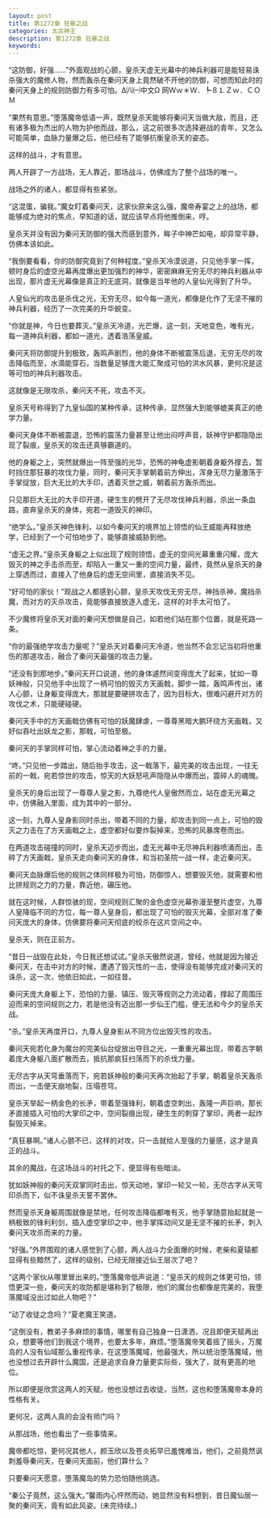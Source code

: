 ```yaml
---
layout: post
title: 第1272章 狂暴之战
categories: 太古神王
description: 第1272章 狂暴之战
keywords:
---
```


“这防御，好强……”外面观战的心颤，皇杀天虚无光幕中的神兵利器可是能轻易诛杀强大的魔修人物，然而轰杀在秦问天身上竟然破不开他的防御，可想而知此时的秦问天身上的规则防御力有多可怕。Δ㈧㈠中文Ω   网Ｗｗ＊Ｗ．┡８⒈Ｚｗ．ＣＯＭ

“果然有意思。”堕落魔帝低语一声，既然皇杀天能够将秦问天当做大敌，而且，还有诸多极为杰出的人物为护他而战，那么，这之前很多次选择避战的青年，又怎么可能简单，血脉力量爆之后，他已经有了能够抗衡皇杀天的姿态。

这样的战斗，才有意思。

两人开辟了一方战场，无人靠近，那场战斗，仿佛成为了整个战场的唯一。

战场之外的诸人，都显得有些紧张。

“这混蛋，骗我。”魔女盯着秦问天，这家伙原来这么强，魔帝寿宴之上的战场，都能够成为绝对的焦点，早知道的话，就应该早点将他推倒来，哼。

皇杀天并没有因为秦问天防御的强大而感到意外，眸子中神芒如电，却异常平静，仿佛本该如此。

“我倒要看看，你的防御究竟到了何种程度。”皇杀天冷漠说道，只见他手掌一挥，顿时身后的虚空光幕再度爆出更加强烈的神华，密密麻麻无穷无尽的神兵利器从中出现，那片虚无光幕像是真正的无底洞，就像是当年他的人皇仙光得到了升华。

人皇仙光的攻击是杀伐之光，无穷无尽，如今每一道光，都像是化作了无坚不摧的神兵利器，经历了一次完美的升华蜕变。

“你就是神，今日也要葬灭。”皇杀天冷道，光芒爆，这一刻，天地变色，唯有光，每一道神兵利器，都如一道光，透着浩荡皇威。

秦问天将防御提升到极致，轰鸣声剧烈，他的身体不断被震荡后退，无穷无尽的攻击降临而至，水滴能穿石，当数量足够庞大能汇聚成可怕的洪水风暴，更何况是这等可怕的神兵利器攻击。

这就像是无限攻杀，秦问天不死，攻击不灭。

皇杀天号称得到了九皇仙国的某种传承，这种传承，显然强大到能够媲美真正的绝学力量。

秦问天身体不断被震退，恐怖的震荡力量甚至让他出闷哼声音，妖神守护都隐隐出现了裂痕，皇杀天的攻击还真够霸道的。

他的身躯之上，突然就爆出一阵至强的光华，恐怖的神龟虚影朝着身躯外撑去，暂时挡住那狂暴的攻伐力量，同时，秦问天手掌朝着前方伸出，浑身无尽力量激荡于手掌绽放，巨大无比的大手印，透着灭世之威，朝着前方轰杀而出。

只见那巨大无比的大手印开道，硬生生的劈开了无尽攻伐神兵利器，杀出一条血路，直奔皇杀天的身体，宛若一道毁灭的神印。

“绝学么。”皇杀天神色锋利，以如今秦问天的境界加上领悟的仙王威能再释放绝学，已经到了一个可怕地步了，能够直接威胁到他。

“虚无之界。”皇杀天身躯之上似出现了规则领悟，虚无的空间光幕重重闪耀，庞大毁灭的神之手击杀而至，却陷入一重又一重的空间力量，最终，竟然从皇杀天的身上穿透而过，直接入了他身后的虚无空间里，直接消失不见。

“好可怕的家伙！”观战之人都感到心颤，皇杀天攻伐无穷无尽，神挡杀神，魔挡杀魔，而对方的灭杀攻击，竟能够直接放逐入虚无，这样的对手太可怕了。

不少魔修将皇杀天对面的秦问天想做是自己，如若他们站在那个位置，就是死路一条。

“你的最强绝学攻击力量呢？”皇杀天对着秦问天冷道，他当然不会忘记当初将他重伤的那道攻击，融合了秦问天最强的攻击力量。

“还没有到那地步。”秦问天开口说道，他的身体遽然间变得庞大了起来，犹如一尊妖神般，只见他手中出现了一柄可怕的毁灭方天画戟，脚步一踏，轰鸣声传出，诸人心颤，让身躯变得庞大，那就是要硬拼攻击了，因为目标大，很难闪避开对方的攻伐之术，只能硬碰硬。

秦问天手中的方天画戟仿佛有可怕的妖魔肆虐，一尊尊黑暗大鹏环绕方天画戟，又好似吞吐出妖龙之影，那戟，可怕至极。

秦问天的手掌同样可怕，掌心流动着神之手的力量。

“咚。”只见他一步踏出，随后抬手攻击，这一戟落下，最完美的攻击出现，一往无前的一戟，宛若惊世的攻击，惊天的大妖怒吼声隐隐从中爆而出，震碎人的魂魄。

皇杀天的身后出现了一尊尊人皇之影，九尊绝代人皇傲然而立，站在虚无光幕之中，仿佛融入里面，成为其中的一部分。

这一刻，九尊人皇身影同时杀出，带着不同的力量，却攻击到同一点上，可怕的毁灭之力击在了方天画戟之上，虚空都好似要炸裂掉来，恐怖的风暴席卷而出。

在两道攻击碰撞的同时，皇杀天迈步而出，虚无光幕中无尽神兵利器喷涌而出，击碎了方天画戟，皇杀天走向秦问天的身体，和当初圣院一战一样，走近秦问天。

秦问天血脉爆后他的规则之体同样极为可怕，防御惊人，想要毁灭他，就需要和他比拼规则之力的力量，靠近他，碾压他。

就在这时候，人群惊骇的现，空间规则汇聚的金色虚空光幕弥漫至整片虚空，九尊人皇降临不同的方位，每一尊人皇身后，都出现了可怕的毁灭光幕，全部对准了秦问天庞大的身体，仿佛要将秦问天彻底的绞杀在这片空间之中。

皇杀天，则在正前方。

“昔日一战毁在此处，今日我还想试试。”皇杀天傲然说道，曾经，他就是因为接近秦问天，在击中对方的时候，遭遇了毁灭性的一击，使得没有能够完成对秦问天的诛杀，这一次，他依旧如此，一如往昔。

秦问天庞大身躯上下，恐怕的力量、镇压、毁灭等规则之力流动着，撑起了周围压迫而来的空间规则之力，若是他没有迈出那一步仙王门槛，便无法和今夕的皇杀天战。

“杀。”皇杀天再度开口，九尊人皇身影从不同方位出毁灭性的攻击。

秦问天宛若化身为魔台的完美仙台绽放出夺目之光，一重重光幕出现，带着古字朝着庞大身躯八面扩散而去，抵抗那疯狂扫荡而下的杀伐力量。

无尽古字从天穹垂落而下，宛若妖神般的秦问天再次抬起了手掌，朝着皇杀天轰杀而出，一击便天崩地裂，压塌苍穹。

皇杀天举起一柄金色的长矛，带着至强锋利，朝着虚空刺出，轰隆一声巨响，那长矛直接插入可怕的大掌印之中，空间裂痕出现，硬生生的刺穿了掌印，两者一起炸裂毁灭掉来。

“真狂暴啊。”诸人心颤不已，这样的对攻，只一击就给人至强的力量感，这才是真正的战斗。

其余的魔战，在这场战斗的衬托之下，便显得有些暗淡。

犹如妖神般的秦问天双掌同时击出，惊天动地，掌印一轮又一轮，无尽古字从天穹印杀而下，似不诛皇杀天誓不罢休。

然而皇杀天身躯周围就像是禁地，任何攻击降临都唯有灭，他手掌随意抬起就是一柄极致的锋利利剑，插入虚空掌印之中，他手掌挥动间又是无坚不摧的长矛，刺入秦问天攻杀而来的力量。

“好强。”外界围观的诸人感觉到了心颤，两人战斗力全面爆的时候，老柴和夏辕都显得有些黯然了，这样的级别，已经无限接近仙王层次了吧？

“这两个家伙从哪里冒出来的。”堕落魔帝低声说道：“皇杀天的规则之体更可怕，领悟更深一些，秦问天的攻防都是堪称到了极限，他们的魔台也都像是完美的，我堕落魔域没出过如此人物吧？”

“动了收徒之念吗？”夏老魔王笑道。

“这倒没有，教弟子多麻烦的事情，哪里有自己独身一日潇洒，况且即便天赋再出众，想要等他们到我这个境界，也要太多年，麻烦。”堕落魔帝笑着摇了摇头，万魔岛的人没有仙域那么重视传承，在这堕落魔域，他最强大，所以统治堕落魔域，他也没想过去开辟什么魔国，还是追求自身力量更实际些，强大了，就有更高的地位。

所以即便是欣赏这两人的天赋，他也没想过去收徒，当然，这也和堕落魔帝本身的性格有关。

更何况，这两人真的会没有师门吗？

从那战场，他也看出了一些事情来。

魔帝都吃惊，更何况其他人，颜玉欣以及苍炎拓早已羞愧难当，他们，之前竟然讽刺羞辱秦问天，在秦问天面前，他们算什么？

只要秦问天愿意，堕落魔岛的势力恐怕随他挑选。

“秦公子竟然，这么强大。”馨雨内心怦然而动，她显然没有料想到，昔日魔仙居一聚的秦问天，竟有如此风姿。(未完待续。)

